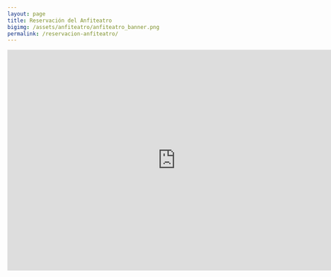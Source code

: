 ```yaml
---
layout: page
title: Reservación del Anfiteatro
bigimg: /assets/anfiteatro/anfiteatro_banner.png
permalink: /reservacion-anfiteatro/
---
```



<iframe src="https://docs.google.com/forms/d/e/1FAIpQLSeZtj5N1662yDSxfefVOmy_4An8htCdbPBk4FrZuCzq-JQZHw/viewform?embedded=true" width="760" height="500" frameborder="0" marginheight="0" marginwidth="0">Cargando...</iframe>

